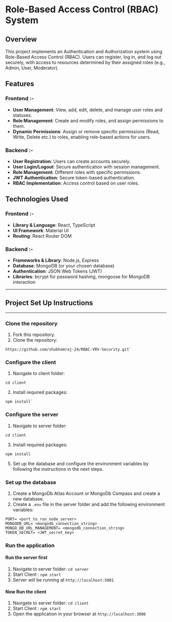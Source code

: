 # Role-Based Access Control (RBAC) System

## Overview
This project implements an Authentication and Authorization system using Role-Based Access Control (RBAC). Users can register, log in, and log out securely, with access to resources determined by their assigned roles (e.g., Admin, User, Moderator).

## Features

### Frontend :-
- **User Management**: View, add, edit, delete, and manage user roles and statuses.
- **Role Management**: Create and modify roles, and assign permissions to them.
- **Dynamic Permissions**: Assign or remove specific permissions (Read, Write, Delete etc.) to roles, enabling role-based actions for users.

### Backend :-
- **User Registration**: Users can create accounts securely.
- **User Login/Logout**: Secure authentication with session management.
- **Role Management**: Different roles with specific permissions.
- **JWT Authentication**: Secure token-based authentication.
- **RBAC Implementation**: Access control based on user roles.



## Technologies Used

### Frontend :-
- **Library & Language**: React, TypeScript
- **UI Framework**: Material UI
- **Routing**: React Router DOM

### Backend :-
- **Frameworks & Library**: Node.js, Express
- **Database**: MongoDB (or your chosen database)
- **Authentication**: JSON Web Tokens (JWT)
- **Libraries**: bcrypt for password hashing, mongoose for MongoDB interaction

---


## Project Set Up Instructions
---
### Clone the repository
1. Fork this repository.
2. Clone the repository:
```
https://github.com/shubhamraj-24/RBAC-VRV-Security.git`
```

### Configure the client

1. Navigate to client folder:
```
cd client
```
2. Install required packages:
```
npm install`
```

### Configure the server

1. Navigate to server folder:
```
cd client
```
3. Install required packages:
```
npm install
```
5. Set up the database and configure the environment variables by following the instructions in the next steps.

### Set up the database

1. Create a MongoDb Atlas Account or MongoDb Compass and create a new database.
2. Create a `.env` file in the server folder and add the following environment variables:

```
PORT= <port_to_run_node_server>
MONGODB_URL= <mongodb_connection_string>
MONGO_DB_URL_MANAGEMENT= <mongodb_connection_string>
TOKEN_SECRET= <JWT_secret_key>

```

### Run the application

#### Run the server first

1. Navigate to server folder: `cd server`
2. Start Client : `npm start`
3. Server will be running at `http://localhost:5001`

#### Now Run the client

1. Navigate to server folder: `cd client`
2. Start Client : `npm start`
3. Open the application in your browser at `http://localhost:3000`
